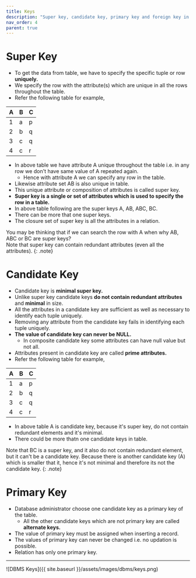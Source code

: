 ```yaml
---
title: Keys
description: "Super key, candidate key, primary key and foreign key in DBMS."
nav_order: 4
parent: true
---
```


# Super Key

- To get the data from table, we have to specify the specific tuple or row **uniquely.**
- We specify the row with the attribute(s) which are unique in all the rows throughout the table.
- Refer the following table for example,

|A|B|C|
|-|-|-|
|1|a|p|
|2|b|q|
|3|c|q|
|4|c|r|

- In above table we have attribute A unique throughout the table i.e. in any row we don't have same value of A repeated again. 
    - Hence with attribute A we can specify any row in the table.
- Likewise attribute set AB is also unique in table.
- This unique attribute or composition of attributes is called super key.
- **Super key is a single or set of attributes which is used to specify the row in a table.**
- In above table following are the super keys 
    A, AB, ABC, BC.
- There can be more that one super keys.
- The closure set of super key is all the attributes in a relation.

You may be thinking that if we can search the row with A when why AB, ABC or BC are super keys?<br>Note that super key can contain redundant attributes (even all the attributes). 
{: .note}

# Candidate Key

- Candidate key is **minimal super key.**
- Unlike super key candidate keys **do not contain redundant attributes** and **minimal** in size.
- All the attributes in a candidate key are sufficient as well as necessary to identify each tuple uniquely.
- Removing any attribute from the candidate key fails in identifying each tuple uniquely.
- **The value of candidate key can never be NULL.**
    - In composite candidate key some attributes can have null value but not all.
- Attributes present in candidate key are called **prime attributes.**
- Refer the following table for example,

|A|B|C|
|-|-|-|
|1|a|p|
|2|b|q|
|3|c|q|
|4|c|r|

- In above table A is candidate key, because it's super key, do not contain redundant elements and it's minimal.
- There could be more thatn one candidate keys in table.

Note that BC is a super key, and it also do not contain redundant element, but it can't be a candidate key. Because there is another candidate key (A) which is smaller that it, hence it's not minimal and therefore its not the candidate key.
{: .note}

# Primary Key

- Database administrator choose one candidate key as a primary key of the table.
    - All the other candidate keys which are not primary key are called **alternate keys.**
- The value of primary key must be assigned when inserting a record.
- The values of primary key can never be changed i.e. no updation is possible.
- Relation has only one primary key.

***

![DBMS Keys]({{ site.baseurl }}/assets/images/dbms/keys.png)

